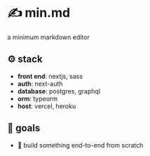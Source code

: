 # ✍ min.md
a minimum markdown editor

## ⚙ stack
- **front end**: nextjs, sass
- **auth**: next-auth
- **database**: postgres, graphql
- **orm**: typeorm
- **host**: vercel, heroku

## 🎯 goals
- 💪 build something end-to-end from scratch 
